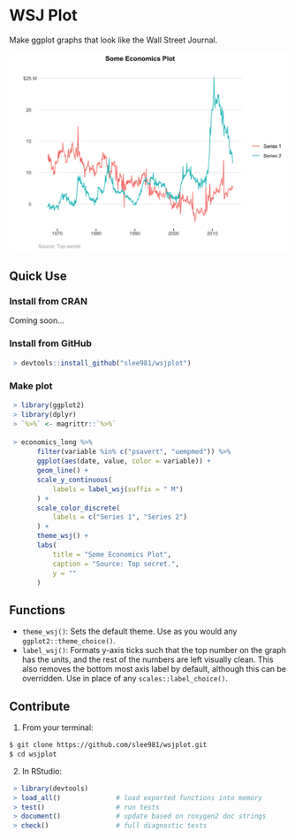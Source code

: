 # WSJ Plot

Make ggplot graphs that look like the Wall Street Journal. 

![](man/figures/wsjplot_example.png?raw=True "Example using wsjplot")

## Quick Use 

### Install from CRAN 
Coming soon... 

### Install from GitHub
```r
 > devtools::install_github("slee981/wsjplot")
```

### Make plot 
```r 
 > library(ggplot2)
 > library(dplyr)
 > `%>%` <- magrittr::`%>%`

 > economics_long %>%
       filter(variable %in% c("psavert", "uempmed")) %>%
       ggplot(aes(date, value, color = variable)) +
       geom_line() +
       scale_y_continuous(
           labels = label_wsj(suffix = " M")
       ) +
       scale_color_discrete(
           labels = c("Series 1", "Series 2")
       ) +
       theme_wsj() +
       labs(
           title = "Some Economics Plot",
           caption = "Source: Top secret.",
           y = ""
       )
```

## Functions 
- `theme_wsj()`: Sets the default theme. Use as you would any `ggplot2::theme_choice()`.
- `label_wsj()`: Formats y-axis ticks such that the top number on the graph 
has the units, and the rest of the numbers are left visually clean. This 
also removes the bottom most axis label by default, although this can be 
overridden. Use in place of any `scales::label_choice()`.

## Contribute

1. From your terminal:
```bash 
$ git clone https://github.com/slee981/wsjplot.git
$ cd wsjplot 
```

2. In RStudio: 
```r
 > library(devtools)
 > load_all()              # load exported functions into memory 
 > test()                  # run tests
 > document()              # update based on roxygen2 doc strings
 > check()                 # full diagnostic tests
```


